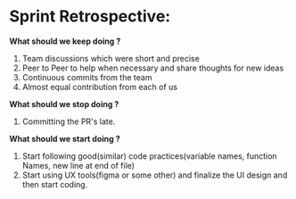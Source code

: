 # Sprint Retrospective:

  **What should we keep doing ?**
  1) Team discussions which were short and precise
  2) Peer to Peer to help when necessary and share thoughts for new ideas
  3) Continuous commits from the team
  4) Almost equal contribution from each of us

  **What should we stop doing ?**
  1) Committing the PR's late.

  **What should we start doing ?**
  1) Start following good(similar) code practices(variable names, function Names, new line at end of file)
  2) Start using UX tools(figma or some other) and finalize the UI design and then start coding.
